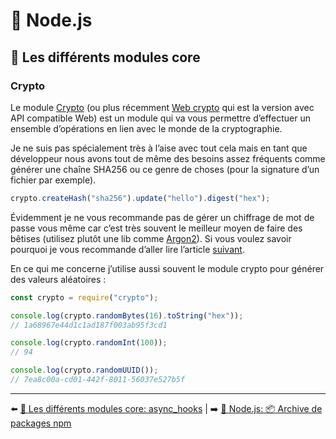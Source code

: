 # 🐢 Node.js

## 🌟 Les différents modules core

### Crypto

Le module [Crypto](https://nodejs.org/api/crypto.html) (ou plus récemment [Web crypto](https://nodejs.org/api/webcrypto.html) qui est la version avec API compatible Web) est un module qui va vous permettre d’effectuer un ensemble d’opérations en lien avec le monde de la cryptographie.

Je ne suis pas spécialement très à l’aise avec tout cela mais en tant que développeur nous avons tout de même des besoins assez fréquents comme générer une chaîne SHA256 ou ce genre de choses (pour la signature d’un fichier par exemple).

```js
crypto.createHash("sha256").update("hello").digest("hex");
```

Évidemment je ne vous recommande pas de gérer un chiffrage de mot de passe vous même car c’est très souvent le meilleur moyen de faire des bêtises (utilisez plutôt une lib comme [Argon2](https://github.com/ranisalt/node-argon2)). Si vous voulez savoir pourquoi je vous recommande d’aller lire l’article [suivant](https://medium.com/analytics-vidhya/password-hashing-pbkdf2-scrypt-bcrypt-and-argon2-e25aaf41598e).

En ce qui me concerne j’utilise aussi souvent le module crypto pour générer des valeurs aléatoires :

```js
const crypto = require("crypto");

console.log(crypto.randomBytes(16).toString("hex"));
// 1a68967e44d1c1ad187f003ab95f3cd1

console.log(crypto.randomInt(100));
// 94

console.log(crypto.randomUUID());
// 7ea8c00a-cd01-442f-8011-56037e527b5f
```

---

⬅️ [🌟 Les différents modules core: async_hooks](./15-async_hooks.md) |
➡️ [🐢 Node.js: 📦 Archive de packages npm](../13-archive-packages-npm.md)
